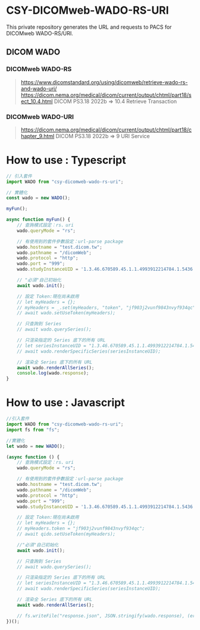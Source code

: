 # CSY-DICOMweb-WADO-RS-URI
This private repository generates the URL and requests to PACS for DICOMweb WADO-RS/URI.

## DICOM WADO
### DICOMweb WADO-RS
> https://www.dicomstandard.org/using/dicomweb/retrieve-wado-rs-and-wado-uri/
> https://dicom.nema.org/medical/dicom/current/output/chtml/part18/sect_10.4.html
DICOM PS3.18 2022b => 10.4 Retrieve Transaction

### DICOMweb WADO-URI
> https://dicom.nema.org/medical/dicom/current/output/chtml/part18/chapter_9.html
DICOM PS3.18 2022b => 9 URI Service


# How to use : Typescript
```typescript
// 引入套件
import WADO from "csy-dicomweb-wado-rs-uri";

// 實體化
const wado = new WADO();

myFun();

async function myFun() {
    // 查詢模式設定：rs、uri
    wado.queryMode = "rs";

    // 有使用到的套件參數設定：url-parse package
    wado.hostname = "test.dicom.tw";
    wado.pathname = "/dicomWeb";
    wado.protocol = "http";
    wado.port = "999";
    wado.studyInstanceUID = '1.3.46.670589.45.1.1.4993912214784.1.5436.1538560373543';

    // "必須"自己初始化
    await wado.init();

    // 設定 Token:現在尚未啟用
    // let myHeaders = {};
    // myHeaders = _.set(myHeaders, "token", "jf903j2vunf9843nvyf934qc");
    // await wado.setUseToken(myHeaders);

    // 只查詢到 Series
    // await wado.querySeries();

    // 只渲染指定的 Series 底下的所有 URL
    // let seriesInstanceUID = "1.3.46.670589.45.1.1.4993912214784.1.5436.1538560606509.3";
    // await wado.renderSpecificSeries(seriesInstanceUID);

    // 渲染全 Series 底下的所有 URL
    await wado.renderAllSeries();
    console.log(wado.response);
}

```


# How to use : Javascript
```javascript 
//引入套件
import WADO from "csy-dicomweb-wado-rs-uri";
import fs from "fs";

//實體化
let wado = new WADO();

(async function () {
    // 查詢模式設定：rs、uri
    wado.queryMode = "rs";

    // 有使用到的套件參數設定：url-parse package
    wado.hostname = "test.dicom.tw";
    wado.pathname = "/dicomWeb";
    wado.protocol = "http";
    wado.port = "999";
    wado.studyInstanceUID = '1.3.46.670589.45.1.1.4993912214784.1.5436.1538560373543';

    // 設定 Token:現在尚未啟用
    // let myHeaders = {};
    // myHeaders.token = "jf903j2vunf9843nvyf934qc";
    // await qido.setUseToken(myHeaders);

    //"必須"自己初始化
    await wado.init();

    // 只查詢到 Series
    // await wado.querySeries();

    // 只渲染指定的 Series 底下的所有 URL
    // let seriesInstanceUID = "1.3.46.670589.45.1.1.4993912214784.1.5436.1538560606509.3";
    // await wado.renderSpecificSeries(seriesInstanceUID);

    // 渲染全 Series 底下的所有 URL
    await wado.renderAllSeries();

    // fs.writeFile("response.json", JSON.stringify(wado.response), (err) => { if (err) throw err; });
})();
```